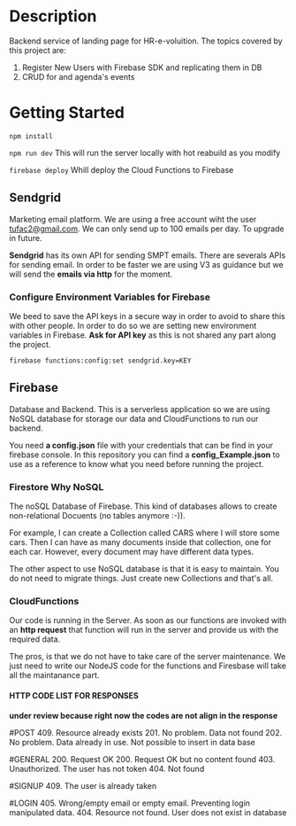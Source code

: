 # Description

Backend service of landing page for HR-e-voluition. The topics covered by this project are:
1. Register New Users with Firebase SDK and replicating them in DB
2. CRUD for and agenda's events

# Getting Started

```npm install```

```npm run dev``` This will run the server locally with hot reabuild as you modify

```firebase deploy``` Whill deploy the Cloud Functions to Firebase

## Sendgrid
Marketing email platform. We are using a free account wiht the user tufac2@gmail.com. We can only send up to 100 emails per day. To upgrade in future.

**Sendgrid** has its own API for sending SMPT emails. There are severals APIs for sending email. In order to be faster we are using V3 as guidance but we will send the **emails via http** for the moment.


### Configure Environment Variables for Firebase
We beed to save the API keys in a secure way in order to avoid to share this with other people. In order to do so we are setting new environment variables in Firebase. **Ask for API key** as this is not shared any part along the project.

```firebase functions:config:set sendgrid.key=KEY```

## Firebase
Database and Backend. This is a serverless application so we are using NoSQL database for storage our data and CloudFunctions to run our backend.

You need **a config.json** file with your credentials that can be find in your firebase console. In this repository you can find a **config_Example.json** to use as a reference to know what you need before running the project.

### Firestore Why NoSQL

The noSQL Database of Firebase. This kind of databases allows to create non-relational Docuents (no tables anymore :-)).

For example, I can create a Collection called CARS where I will store some cars. Then I can have as many documents inside that collection, one for each car. However, every document may have different data types.

The other aspect to use NoSQL database is that it is easy to maintain. You do not need to migrate things. Just create new Collections and that's all.

### CloudFunctions
Our code is running in the Server. As soon as our functions are invoked with an **http request** that function will run in the server and provide us with the required data.

The pros, is that we do not have to take care of the server maintenance. We just need to write our NodeJS code for the functions and Firesbase will take all the maintanance part.

#### HTTP CODE LIST FOR RESPONSES
**under review because right now the codes are not align in the response**

#POST
409. Resource already exists
201. No problem. Data not found
202. No problem. Data already in use. Not possible to insert in data base

#GENERAL
200. Request OK
200. Request OK but no content found
403. Unauthorized. The user has not token
404. Not found

#SIGNUP
409. The user is already taken

#LOGIN
405. Wrong/empty email or empty email. Preventing login manipulated data.
404. Resource not found. User does not exist in database


